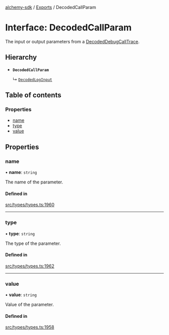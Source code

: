 [alchemy-sdk](../README.md) / [Exports](../modules.md) / DecodedCallParam

# Interface: DecodedCallParam

The input or output parameters from a [DecodedDebugCallTrace](DecodedDebugCallTrace.md).

## Hierarchy

- **`DecodedCallParam`**

  ↳ [`DecodedLogInput`](DecodedLogInput.md)

## Table of contents

### Properties

- [name](DecodedCallParam.md#name)
- [type](DecodedCallParam.md#type)
- [value](DecodedCallParam.md#value)

## Properties

### name

• **name**: `string`

The name of the parameter.

#### Defined in

[src/types/types.ts:1960](https://github.com/alchemyplatform/alchemy-sdk-js/blob/a162d40/src/types/types.ts#L1960)

___

### type

• **type**: `string`

The type of the parameter.

#### Defined in

[src/types/types.ts:1962](https://github.com/alchemyplatform/alchemy-sdk-js/blob/a162d40/src/types/types.ts#L1962)

___

### value

• **value**: `string`

Value of the parameter.

#### Defined in

[src/types/types.ts:1958](https://github.com/alchemyplatform/alchemy-sdk-js/blob/a162d40/src/types/types.ts#L1958)
